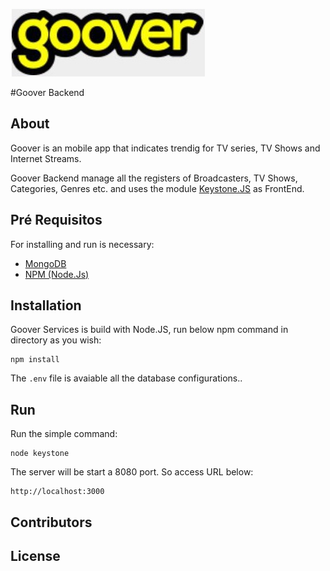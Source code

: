 [![Goover Logo](https://github.com/ederaildo/goover-services/blob/master/goover_logo.jpg?raw=true)](http://www.gooverapp.com/)


#Goover Backend

## About

Goover is an mobile app that indicates trendig for TV series, TV Shows and Internet Streams.

Goover Backend manage all the registers of Broadcasters, TV Shows, Categories, Genres etc. and uses the module [Keystone.JS](http://www.keystonejs.com/) as FrontEnd.

## Pré Requisitos

For installing and run is necessary:

* [MongoDB](www.mongodb.org)
* [NPM (Node.Js)](www.npm.org)

## Installation

Goover Services is build with Node.JS, run below npm command in directory as you wish:

```
npm install
```

The `.env` file is avaiable all the database configurations..

## Run

Run the simple command:

```
node keystone
```

The server will be start a 8080 port. So access URL below:

```
http://localhost:3000
```

## Contributors



## License
